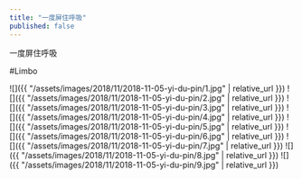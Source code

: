 ```yaml
---
title: "一度屏住呼吸"
published: false
---
```

一度屏住呼吸

#Limbo



![]({{ "/assets/images/2018/11/2018-11-05-yi-du-pin/1.jpg" | relative_url }})
![]({{ "/assets/images/2018/11/2018-11-05-yi-du-pin/2.jpg" | relative_url }})
![]({{ "/assets/images/2018/11/2018-11-05-yi-du-pin/3.jpg" | relative_url }})
![]({{ "/assets/images/2018/11/2018-11-05-yi-du-pin/4.jpg" | relative_url }})
![]({{ "/assets/images/2018/11/2018-11-05-yi-du-pin/5.jpg" | relative_url }})
![]({{ "/assets/images/2018/11/2018-11-05-yi-du-pin/6.jpg" | relative_url }})
![]({{ "/assets/images/2018/11/2018-11-05-yi-du-pin/7.jpg" | relative_url }})
![]({{ "/assets/images/2018/11/2018-11-05-yi-du-pin/8.jpg" | relative_url }})
![]({{ "/assets/images/2018/11/2018-11-05-yi-du-pin/9.jpg" | relative_url }})
